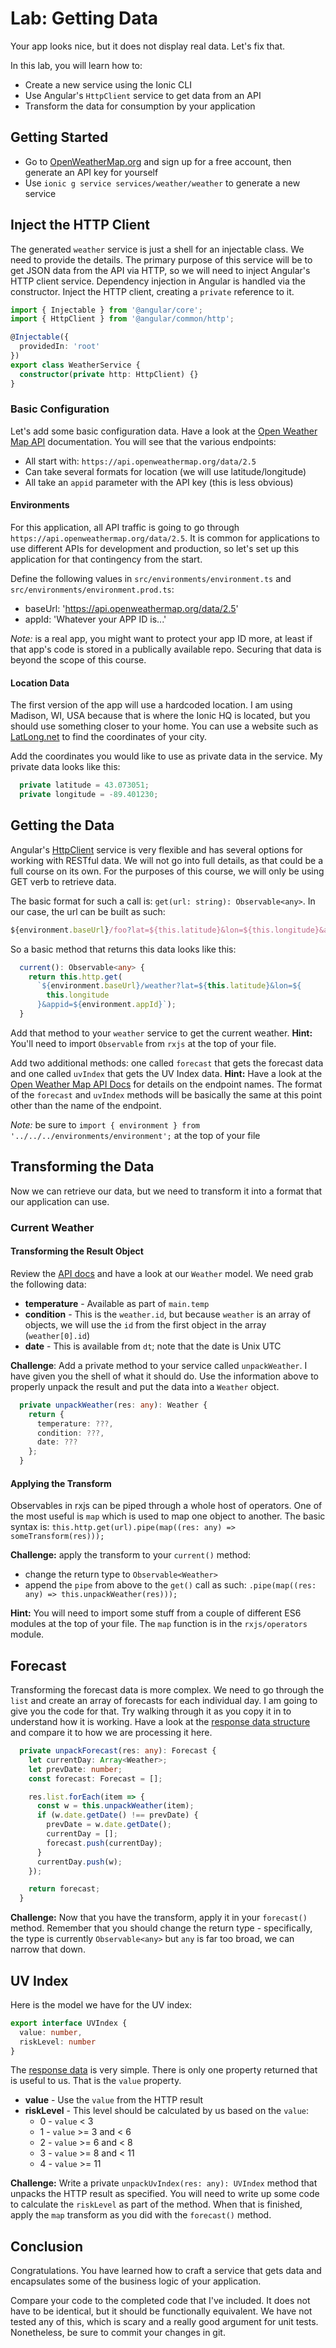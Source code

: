 # Lab: Getting Data

Your app looks nice, but it does not display real data. Let's fix that.

In this lab, you will learn how to:

* Create a new service using the Ionic CLI
* Use Angular's `HttpClient` service to get data from an API
* Transform the data for consumption by your application


## Getting Started

* Go to <a href="https://openweathermap.org/" target="_blank">OpenWeatherMap.org</a> and sign up for a free account, then generate an API key for yourself
* Use `ionic g service services/weather/weather` to generate a new service

## Inject the HTTP Client 

The generated `weather` service is just a shell for an injectable class. We need to provide the details. The primary purpose of this service will be to get JSON data from the API via HTTP, so we will need to inject Angular's HTTP client service. Dependency injection in Angular is handled via the constructor. Inject the HTTP client, creating a `private` reference to it.

```TypeScript
import { Injectable } from '@angular/core';
import { HttpClient } from '@angular/common/http';

@Injectable({
  providedIn: 'root'
})
export class WeatherService {
  constructor(private http: HttpClient) {}
}
```

### Basic Configuration

Let's add some basic configuration data. Have a look at the <a href="https://openweathermap.org/api" target="_blank">Open Weather Map API</a> documentation. You will see that the various endpoints:

* All start with: `https://api.openweathermap.org/data/2.5`
* Can take several formats for location (we will use latitude/longitude)
* All take an `appid` parameter with the API key (this is less obvious)

#### Environments

For this application, all API traffic is going to go through `https://api.openweathermap.org/data/2.5`. It is common for applications to use different APIs for development and production, so let's set up this application for that contingency from the start.

Define the following values in `src/environments/environment.ts` and `src/environments/environment.prod.ts`:

* baseUrl: 'https://api.openweathermap.org/data/2.5'
* appId: 'Whatever your APP ID is...'

*Note:* is a real app, you might want to protect your app ID more, at least if that app's code is stored in a publically available repo. Securing that data is beyond the scope of this course.

#### Location Data

The first version of the app will use a hardcoded location. I am using Madison, WI, USA because that is where the Ionic HQ is located, but you should use something closer to your home. You can use a website such as <a href="https://www.latlong.net/" target="_blank">LatLong.net</a> to find the coordinates of your city. 

Add the coordinates you would like to use as private data in the service. My private data looks like this:

```TypeScript
  private latitude = 43.073051;
  private longitude = -89.401230;
```

## Getting the Data

Angular's <a href="https://angular.io/api/common/http/HttpClient" target="_blank">HttpClient</a> service is very flexible and has several options for working with RESTful data. We will not go into full details, as that could be a full course on its own. For the purposes of this course, we will only be using GET verb to retrieve data. 

The basic format for such a call is: `get(url: string): Observable<any>`. In our case, the url can be built as such: 

```TypeScript
${environment.baseUrl}/foo?lat=${this.latitude}&lon=${this.longitude}&appid=${environment.appId}
```

So a basic method that returns this data looks like this:

```TypeScript
  current(): Observable<any> {
    return this.http.get(
      `${environment.baseUrl}/weather?lat=${this.latitude}&lon=${
        this.longitude
      }&appid=${environment.appId}`);
  }
```

Add that method to your `weather` service to get the current weather. **Hint:** You'll need to import `Observable` from `rxjs` at the top of your file.

Add two additional methods: one called `forecast` that gets the forecast data and one called `uvIndex` that gets the UV Index data. **Hint:** Have a look at the <a href="https://openweathermap.org/api" target="_blank">Open Weather Map API Docs</a> for details on the endpoint names. The format of the `forecast` and `uvIndex` methods will be basically the same at this point other than the name of the endpoint.

*Note:* be sure to `import { environment } from '../../../environments/environment';` at the top of your file

## Transforming the Data

Now we can retrieve our data, but we need to transform it into a format that our application can use.

### Current Weather

#### Transforming the Result Object

Review the <a href="https://openweathermap.org/current#current_JSON" target="_blank">API docs</a> and have a look at our `Weather` model. We need grab the following data:

* **temperature** - Available as part of `main.temp`
* **condition** - This is the `weather.id`, but because `weather` is an array of objects, we will use the `id` from the first object in the array (`weather[0].id`) 
* **date** - This is available from `dt`; note that the date is Unix UTC

**Challenge**: Add a private method to your service called `unpackWeather`. I have given you the shell of what it should do. Use the information above to properly unpack the result and put the data into a `Weather` object.

```TypeScript
  private unpackWeather(res: any): Weather {
    return {
      temperature: ???,
      condition: ???,
      date: ???
    };
  }
```

#### Applying the Transform

Observables in rxjs can be piped through a whole host of operators. One of the most useful is `map` which is used to map one object to another. The basic syntax is: `this.http.get(url).pipe(map((res: any) => someTransform(res)));`

**Challenge:** apply the transform to your `current()` method:

* change the return type to `Observable<Weather>`
* append the `pipe` from above to the `get()` call as such: `.pipe(map((res: any) => this.unpackWeather(res)));`

**Hint:** You will need to import some stuff from a couple of different ES6 modules at the top of your file. The `map` function is in the `rxjs/operators` module.

## Forecast

Transforming the forecast data is more complex. We need to go through the `list` and create an array of forecasts for each individual day. I am going to give you the code for that. Try walking through it as you copy it in to understand how it is working. Have a look at the <a href="https://openweathermap.org/forecast5#JSON" target="_blank">response data structure</a> and compare it to how we are processing it here.

```TypeScript
  private unpackForecast(res: any): Forecast {
    let currentDay: Array<Weather>;
    let prevDate: number;
    const forecast: Forecast = [];

    res.list.forEach(item => {
      const w = this.unpackWeather(item);
      if (w.date.getDate() !== prevDate) {
        prevDate = w.date.getDate();
        currentDay = [];
        forecast.push(currentDay);
      }
      currentDay.push(w);
    });

    return forecast;
  }
```

**Challenge:** Now that you have the transform, apply it in your `forecast()` method. Remember that you should change the return type - specifically, the type is currently `Observable<any>` but `any` is far too broad, we can narrow that down.

## UV Index

Here is the model we have for the UV index:

```TypeScript
export interface UVIndex {
  value: number,
  riskLevel: number
}
```

The <a href="https://openweathermap.org/api/uvi" target="_blank">response data</a> is very simple. There is only one property returned that is useful to us. That is the `value` property.

* **value** - Use the `value` from the HTTP result
* **riskLevel** - This level should be calculated by us based on the `value`:
   * 0 - `value` < 3
   * 1 - `value` >= 3 and < 6
   * 2 - `value` >= 6 and < 8
   * 3 - `value` >= 8 and < 11 
   * 4 - `value` >= 11

**Challenge:** Write a private `unpackUvIndex(res: any): UVIndex` method that unpacks the HTTP result as specified. You will need to write up some code to calculate the `riskLevel` as part of the method. When that is finished, apply the `map` transform as you did with the `forecast()` method.

## Conclusion 

Congratulations. You have learned how to craft a service that gets data and encapsulates some of the business logic of your application.

Compare your code to the completed code that I've included. It does not have to be identical, but it should be functionally equivalent. We have not tested any of this, which is scary and a really good argument for unit tests. Nonetheless, be sure to commit your changes in git.

